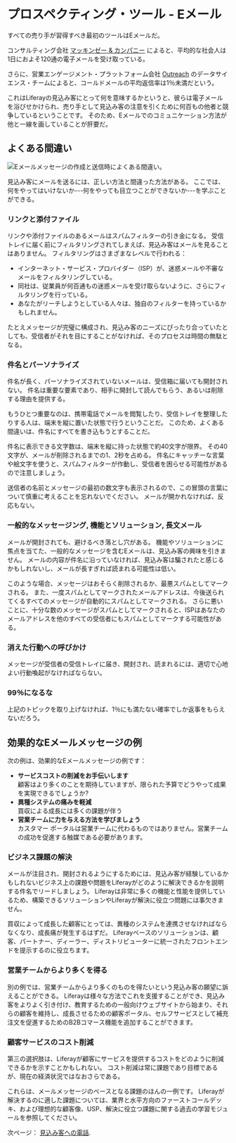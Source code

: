 # プロスペクティング・ツール - Eメール

すべての売り手が習得すべき最初のツールはEメールだ。

コンサルティング会社 [マッキンゼー & カンパニー](https://www.google.com/url?q=https://hbr.org/2019/01/how-to-spend-way-less-time-on-email-every-day%23:~:text%3DThe%2520average%2520professional%2520spends%252028,120%2520messages%2520received%2520per%2520day&sa=D&source=docs&ust=1687919492251304&usg=AOvVaw0uat-Hvtk6TpeCueTEK1G_) によると、平均的な社会人は1日におよそ120通の電子メールを受け取っている。

さらに、営業エンゲージメント・プラットフォーム会社 [Outreach](https://www.google.com/url?q=https://www.outreach.io/assets/resources/Outreach_PersonalizingProspectEmails_Final.pdf?utm_medium%3DWeb%26utm_source%3DWeb%2520Direct&sa=D&source=docs&ust=1687919492261815&usg=AOvVaw0ZLsBsDfg1bfPBfYGSNfYB) のデータサイエンス・チームによると、コールドメールの平均返信率は1％未満だという。

これはLiferayの見込み客にとって何を意味するかというと、彼らは電子メールを浴びせかけられ、売り手として見込み客の注意を引くために何百もの他者と競争しているということです。 そのため、Eメールでのコミュニケーション方法が他と一線を画していることが肝要だ。

## よくある間違い

![Eメールメッセージの作成と送信時によくある間違い。](./email/images/01.png)

見込み客にメールを送るには、正しい方法と間違った方法がある。 ここでは、何をやってはいけないか---何をやっても目立つことができないか---を学ぶことができる。

### リンクと添付ファイル

リンクや添付ファイルのあるメールはスパムフィルターの引き金になる。 受信トレイに届く前にフィルタリングされてしまえば、見込み客はメールを見ることはありません。 フィルタリングはさまざまなレベルで行われる：

* インターネット・サービス・プロバイダー（ISP）が、迷惑メールや不審なメールをフィルタリングしている。
* 同社は、従業員が何百通もの迷惑メールを受け取らないように、さらにフィルタリングを行っている。
* あなたがリーチしようとしている人々は、独自のフィルターを持っているかもしれません。

たとえメッセージが完璧に構成され、見込み客のニーズにぴったり合っていたとしても、受信者がそれを目にすることがなければ、そのプロセスは時間の無駄となる。

### 件名とパーソナライズ

件名が長く、パーソナライズされていないメールは、受信箱に届いても開封されない。 件名は重要な要素であり、相手に開封して読んでもらう、あるいは削除する理由を提供する。

もうひとつ重要なのは、携帯電話でメールを閲覧したり、受信トレイを整理したりする人は、端末を縦に置いた状態で行うということだ。 このため、よくある間違いは、件名にすべてを書き込もうとすることだ。

件名に表示できる文字数は、端末を縦に持った状態で約40文字が限界。 その40文字が、メールが削除されるまでの1、2秒を占める。 件名にキャッチーな言葉や絵文字を使うと、スパムフィルターが作動し、受信者を困らせる可能性があるので注意しましょう。

送信者の名前とメッセージの最初の数文字も表示されるので、この冒頭の言葉について慎重に考えることを忘れないでください。 メールが開かれなければ、反応もない。

### 一般的なメッセージング, 機能とソリューション, 長文メール

メールが開封されても、避けるべき落とし穴がある。 機能やソリューションに焦点を当てた、一般的なメッセージを含むEメールは、見込み客の興味を引きません。 メールの内容が件名に沿っていなければ、見込み客は騙されたと感じるかもしれないし、メールが長すぎれば読まれる可能性は低い。

このような場合、メッセージはおそらく削除されるか、最悪スパムとしてマークされる。 また、一度スパムとしてマークされたメールアドレスは、今後送られてくるすべてのメッセージが自動的にスパムとしてマークされる。 さらに悪いことに、十分な数のメッセージがスパムとしてマークされると、ISPはあなたのメールアドレスを他のすべての受信者にもスパムとしてマークする可能性がある。

### 消えた行動への呼びかけ

メッセージが受信者の受信トレイに届き、開封され、読まれるには、適切で心地よい行動喚起がなければならない。

### 99％になるな

上記のトピックを取り上げなければ、1％にも満たない確率でしか返事をもらえないだろう。

## 効果的なEメールメッセージの例

次の例は、効果的なEメールメッセージの例です：

* **サービスコストの削減をお手伝いします** \
顧客はより多くのことを期待していますが、限られた予算でどうやって成果を実現できるでしょうか?
* **異種システムの痛みを軽減** \
買収による成長には多くの課題が伴う
* **営業チームに力を与える方法を学びましょう** \
カスタマー ポータルは営業チームに代わるものではありません。営業チームの成功を促進する触媒である必要があります。

### ビジネス課題の解決

メールが注目され、開封されるようにするためには、見込み客が経験しているかもしれないビジネス上の課題や問題をLiferayがどのように解決できるかを説明する件名でリードしましょう。 Liferayは非常に多くの機能と性能を提供しているため、構築できるソリューションやLiferayが解決に役立つ問題には事欠きません。

買収によって成長した顧客にとっては、異種のシステムを連携させなければならなくなり、成長痛が発生するはずだ。 Liferayベースのソリューションは、顧客、パートナー、ディーラー、ディストリビューターに統一されたフロントエンドを提示するのに役立ちます。

### 営業チームからより多くを得る

別の例では、営業チームからより多くのものを得たいという見込み客の願望に訴えることができる。 Liferayは様々な方法でこれを支援することができ、見込み客をよりよく引き付け、教育するための一般向けウェブサイトから始まり、それらの顧客を維持し、成長させるための顧客ポータル、セルフサービスとして補充注文を促進するためのB2Bコマース機能を追加することができます。

### 顧客サービスのコスト削減

第三の選択肢は、Liferayが顧客にサービスを提供するコストをどのように削減できるかを示すことかもしれない。 コスト削減は常に課題であり目標であるが、現在の経済状況ではなおさらである。

これらは、メールメッセージのベースとなる課題のほんの一例です。 Liferayが解決するのに適した課題については、業界と水平方向のファーストコールデッキ、および理想的な顧客像、USP、解決に役立つ課題に関する過去の学習モジュールを参照してください。

次ページ： [見込み客への電話](./phone.md).
